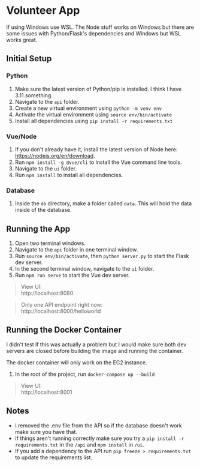 # Volunteer App
If using Windows use WSL. The Node stuff works on Windows but there are some issues with Python/Flask's dependencies and Windows but WSL works great.
## Initial Setup

### Python

1. Make sure the latest version of Python/pip is installed. I think I have 3.11.something.
2. Navigate to the `api` folder.
3. Create a new virtual environment using `python -m venv env`
4. Activate the virtual environment using `source env/bin/activate`
5. Install all dependencies using `pip install -r requirements.txt`

### Vue/Node

1. If you don't already have it, install the latest version of Node here: https://nodejs.org/en/download.
2. Run `npm install -g @vue/cli` to install the Vue command line tools.
3. Navigate to the `ui` folder.
4. Run `npm install` to install all dependencies.

### Database

1. Inside the `db` directory, make a folder called `data`. This will hold the data inside of the database.

## Running the App

1. Open two terminal windows.
2. Navigate to the `api` folder in one terminal window.
3. Run `source env/bin/activate`, then `python server.py` to start the Flask dev server.
4. In the second terminal window, navigate to the `ui` folder.
5. Run `npm run serve` to start the Vue dev server.

> View UI:  
> http://localhost:8080

> Only one API endpoint right now:  
> http://localhost:8000/helloworld

## Running the Docker Container
I didn't test if this was actually a problem but I would make sure both dev servers are closed before building the image and running the container.

The docker container will only work on the EC2 instance.

1. In the root of the project, run `docker-compose up --build`

> View UI:  
> http://localhost:8001

## Notes
- I removed the .env file from the API so if the database doesn't work make sure you have that.
- If things aren't running correctly make sure you try a `pip install -r requirements.txt` in the `/api` and `npm install` in `/ui`.
- If you add a dependency to the API run `pip freeze > requirements.txt` to update the requirements list.
